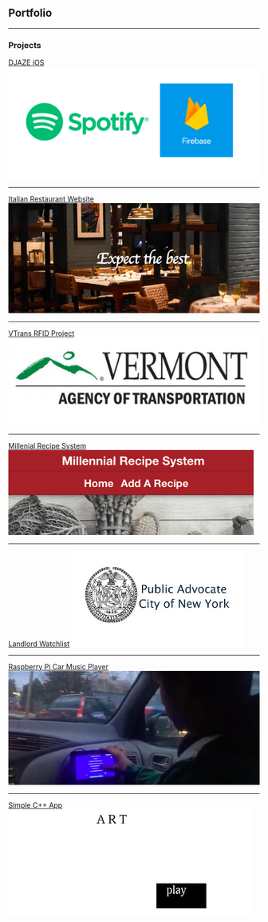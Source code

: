 ## Portfolio

---

### Projects

[DJAZE iOS](/djaze)
<img src="images/spotifyfire.png?raw=true"/>

---
[Italian Restaurant Website](/italian)
<img src="images/italianresto.png?raw=true"/>

---
[VTrans RFID Project](/vtrans)
<img src="images/vtranslogo.png?raw=true"/>

---
[Millenial Recipe System](/recipe)
<img src="images/millenial.png?raw=true">

---
[Landlord Watchlist](/pubadv)
<img src="images/pubadv2.jpg?raw=true">

---
[Raspberry Pi Car Music Player](/rpi)
<img src="images/piplayer.png?raw=true"/>

---
[Simple C++ App](/artgame)
<img src="images/art.png?raw=true"/>



